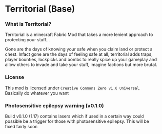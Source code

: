 # Territorial (Base)

### What is Territorial?
Territorial is a minecraft Fabric Mod that takes a more lenient approach to protecting your stuff...
  
Gone are the days of knowing your safe when you claim land or protect a chest. Infact gone are the days of feeling safe at all, territorial adds traps, player bounties, lockpicks and bombs to really spice up your gameplay and allow others to invade and take your stuff, imagine factions but more brutal.

### License
This mod is licensed under `Creative Commons Zero v1.0 Universal`. Basically do whatever you want

### Photosensitive epilepsy warning (v0.1.0)
Build v0.1.0 (1.17) contains lasers which if used in a certain way could possible be a trigger for those with photosensitive epilepsy. This will be fixed fairly soon
